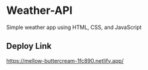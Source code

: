 # Weather-API
Simple weather app using HTML, CSS, and JavaScript

## Deploy Link
https://mellow-buttercream-1fc890.netlify.app/


